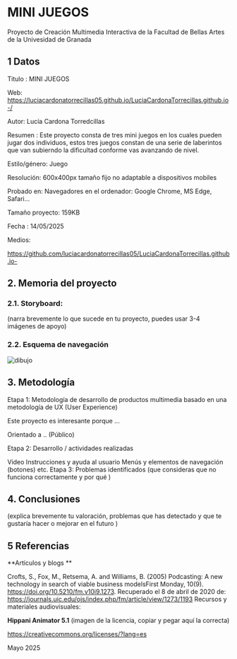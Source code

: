 # MINI JUEGOS 
Proyecto de Creación Multimedia Interactiva de la Facultad de Bellas Artes de la Univesidad de Granada

## 1 Datos
Titulo : MINI JUEGOS 

Web: https://luciacardonatorrecillas05.github.io/LuciaCardonaTorrecillas.github.io-/

Autor: Lucía Cardona Torredcillas 

Resumen : Este proyecto consta de tres mini juegos en los cuales pueden jugar dos individuos, estos tres juegos constan de una serie de laberintos que van subierndo la dificultad conforme vas avanzando de nivel.

Estilo/género: Juego 

Resolución: 600x400px tamaño fijo no adaptable a dispositivos mobiles 

Probado en: Navegadores en el ordenador: Google Chrome, MS Edge, Safari...

Tamaño proyecto: 159KB

Fecha : 14/05/2025

Medios:

https://github.com/luciacardonatorrecillas05/LuciaCardonaTorrecillas.github.io-

## 2. Memoria del proyecto
### 2.1. Storyboard:
(narra brevemente lo que sucede en tu proyecto, puedes usar 3-4 imágenes de apoyo)

### 2.2. Esquema de navegación
![dibujo](https://github.com/user-attachments/assets/1202b791-69d5-4a14-bdf0-31b9cedbc17e)


## 3. Metodología

Etapa 1: Metodología de desarrollo de productos multimedia basado en una metodología de UX (User Experience)

Este proyecto es interesante porque ...

Orientado a .. (Público)

Etapa 2: Desarrollo / actividades realizadas

Video
Instrucciones y ayuda al usuario
Menús y elementos de navegación (botones)
etc.
Etapa 3: Problemas identificados
(que consideras que no funciona correctamente y por qué )

## 4. Conclusiones
(explica brevemente tu valoración, problemas que has detectado y que te gustaría hacer o mejorar en el futuro )

## 5 Referencias
**Artículos y blogs **

Crofts, S., Fox, M., Retsema, A. and Williams, B. (2005) Podcasting: A new technology in search of viable business modelsFirst Monday, 10(9). https://doi.org/10.5210/fm.v10i9.1273. Recuperado el 8 de abril de 2020 de: https://journals.uic.edu/ojs/index.php/fm/article/view/1273/1193
Recursos y materiales audiovisuales:

**Hippani Animator 5.1**
(imagen de la licencia, copiar y pegar aquí la correcta)

https://creativecommons.org/licenses/?lang=es

Mayo 2025
